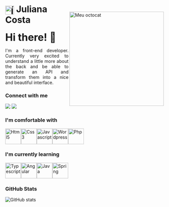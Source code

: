 <img style="margin-top: 4rem;" align="right" alt="Meu octocat" height="300" src="https://julianatsoc.com/wp-content/uploads/2023/08/octocat-1692232980558.png">
<h1>
    <a href="https://julianatsoc.com">
     <img align="center" alt="Ícone tecnológico" width="28px" src="https://julianatsoc.com/wp-content/uploads/2023/03/cropped-web-programming.png" ></a>
    <span>Juliana Costa</span>
</h1>
<strong style="font-size: 2rem;" >Hi there! 👋</strong>
<p align="justify">I'm a front-end developer. Currently very excited to understand a little more about the back and be able to generate an API and transform them into a nice and beautiful interface.</p>

<h3 align="left">Connect with me</h3>

[<img src="https://img.shields.io/badge/linkedin-%230077B5.svg?&style=for-the-badge&logo=linkedin&logoColor=white" />](https://www.linkedin.com/in/USERNAME/) [<img src = "https://img.shields.io/badge/instagram-%23E4405F.svg?&style=for-the-badge&logo=instagram&logoColor=white">](https://www.instagram.com/julianatsoc/)

<h3 align="left">I'm comfortable with</h3>

<img src="https://cdn.jsdelivr.net/gh/devicons/devicon/icons/html5/html5-original.svg" width="50px"  title="Html5"/><img src="https://cdn.jsdelivr.net/gh/devicons/devicon/icons/css3/css3-original.svg" width="50px" title="Css3"/><img src="https://cdn.jsdelivr.net/gh/devicons/devicon/icons/javascript/javascript-original.svg" width="50px" title="Javascript"/><img src="https://cdn.jsdelivr.net/gh/devicons/devicon/icons/wordpress/wordpress-plain.svg" width="50px" title="Wordpress"/><img src="https://cdn.jsdelivr.net/gh/devicons/devicon/icons/php/php-plain.svg" width="50px" title="Php"/>

 
<h3 align="left">I'm currently learning</h3>

<img src="https://cdn.jsdelivr.net/gh/devicons/devicon/icons/typescript/typescript-original.svg" width="50px" title="Typescript"><img src="https://cdn.jsdelivr.net/gh/devicons/devicon/icons/angularjs/angularjs-original.svg" width="50px" title="Angular"><img src="https://cdn.jsdelivr.net/gh/devicons/devicon/icons/java/java-original.svg" width="50px" title="Java"/><img src="https://cdn.jsdelivr.net/gh/devicons/devicon/icons/spring/spring-original-wordmark.svg" width="50px" title="Spring"/>

<h3 align="left">GitHub Stats</h3>

![GitHub stats](https://github-readme-stats-git-masterrstaa-rickstaa.vercel.app/api?username=julianatsoc&hide_title=true&show_icons=true&include_all_commits=true&count_private=true&line_height=25&hide=issues&bg_color=000&title_color=CA2755&text_color=FFF&border_radius=3&border_color=CA2755&icon_color=CA2755&theme=jolly)

<!-- [![Most Used Languages](https://github-readme-stats-git-masterrstaa-rickstaa.vercel.app/api/top-langs/?username=julianatsoc&line_height=10&card_width=290&layout=compact&hide_title=false&count_private=true&langs_count=4&show_icons=true&title_color=CA2755&hide=html,css&bg_color=000&text_color=8B8B8B&border_radius=3&border_color=CA2755&count_private=true)](https://github.com/julianatsoc/github-readme-stats) -->
